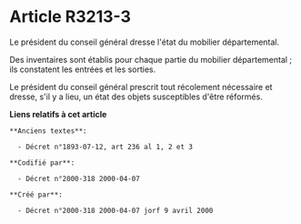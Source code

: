 # Article R3213-3

Le président du conseil général dresse l'état du mobilier départemental.

Des inventaires sont établis pour chaque partie du mobilier départemental ; ils constatent les entrées et les sorties.

Le président du conseil général prescrit tout récolement nécessaire et dresse, s'il y a lieu, un état des objets susceptibles
d'être réformés.

**Liens relatifs à cet article**

	**Anciens textes**:

	  - Décret n°1893-07-12, art 236 al 1, 2 et 3

	**Codifié par**:

	  - Décret n°2000-318 2000-04-07

	**Créé par**:

	  - Décret n°2000-318 2000-04-07 jorf 9 avril 2000
